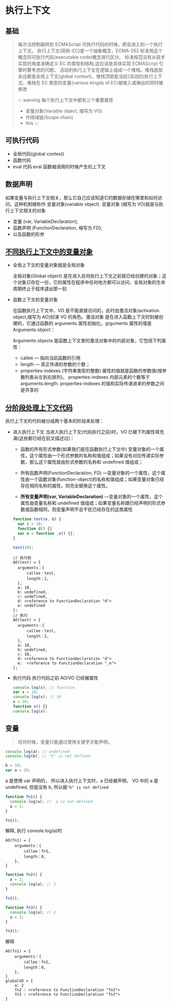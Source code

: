 # 执行上下文

<script setup>
import Image from "../../components/Image/index.vue"
</script>



## 基础

> 每次当控制器转到 ECMAScript 可执行代码的时候，即会进入到一个执行上下文。
> 执行上下文(简称-EC)是一个抽象概念，ECMA-262 标准用这个概念同可执行代码(executable code)概念进行区分。
> 标准规范没有从技术实现的角度准确定义 EC 的类型和结构;这应该是具体实现 ECMAScript 引擎时要考虑的问题。
> 活动的执行上下文在逻辑上组成一个堆栈。堆栈底部永远都是全局上下文(global context)，堆栈顶部是当前(活动的)执行上下文。堆栈在 EC 类型的变量(various kingds of EC)被推入或弹出的同时被修改
>
> ::: warning
> 每个执行上下文中都有三个重要属性
>
> - 变量对象(Variable object, 缩写为 VO)
> - 作用域链(Scope chain)
> - this
>   :::

## 可执行代码

- 全局代码(global context)
- 函数代码
- eval 代码:eval 函数被调用的时候产生的上下文

## 数据声明

如果变量与执行上下文相关，那么它自己应该知道它的数据存储在哪里和如何访问。这种机制被称作 变量对象(variable object).
变量对象 (缩写为 VO)就是与执行上下文相关的对象

- 变量 (var, VariableDeclaration);
- 函数声明 (FunctionDeclaration, 缩写为 FD);
- 以及函数的形参

## [不同执行上下文中的变量对象](https://www.cnblogs.com/justinw/archive/2010/04/23/1718733.html#variable-object-in-different-execution-contexts)

- 全局上下文的变量对象就是全局对象

  全局对象(Global object) 是在进入任何执行上下文之前就已经创建的对象；这个对象只存在一份，它的属性在程序中任何地方都可以访问，全局对象的生命周期终止于程序退出那一刻

- 函数上下文的变量对象

  在函数执行上下文中，VO 是不能直接访问的，此时由激活对象(activation object,缩写为 AO)扮演 VO 的角色。激活对象 是在进入函数上下文时刻被创建的，它通过函数的 arguments 属性初始化。grguments 属性的值是 Arguments object：

  Arguments objects 是函数上下文里的激活对象中的内部对象，它包括下列属性：

  - callee — 指向当前函数的引用
  - length — 真正传递的参数的个数；
  - properties-indexes (字符串类型的整数) 属性的值就是函数的参数值(按参数列表从左到右排列)。 properties-indexes 内部元素的个数等于 arguments.length. properties-indexes 的值和实际传递进来的参数之间是共享的

## [分阶段处理上下文代码](https://www.cnblogs.com/justinw/archive/2010/04/23/1718733.html#phases-of-processing-the-context-code)

执行上下文的代码被分成两个基本的阶段来处理：

- 进入执行上下文
  当进入执行上下文(代码执行之前)时，VO 已被下列属性填充满(这些都已经在前文描述过)：

  - 函数的所有形式参数(如果我们是在函数执行上下文中)
    变量对象的一个属性，这个属性由一个形式参数的名称和值组成；如果没有对应传递实际参数，那么这个属性就由形式参数的名称和 undefined 值组成；

  - 所有函数声明(FunctionDeclaration, FD)
    —变量对象的一个属性，这个属性由一个函数对象(function-object)的名称和值组成；如果变量对象已经存在相同名称的属性，则完全替换这个属性。

  - **所有变量声明(var, VariableDeclaration)**
    —变量对象的一个属性，这个属性由变量名称和 undefined 值组成；如果变量名称跟已经声明的形式参数或函数相同，则变量声明不会干扰已经存在的这类属性

  ```js
  function test(a, b) {
    var c = 10;
    function d() {}
    var e = function _e() {};
  }

  test(10);
  ```

  ```
  // 执行前
  AO(test) = {
    arguments：{
        callee：test,
        length：2,
    },
    a: 10,
    b: undefined,
    c: undefined,
    d: <reference to FunctionDeclaration "d">
    e: undefined
  };
  // 执行
  AO(test) = {
    arguments：{
        callee：test,
        length：2,
    },
    a: 10,
    b: undefined,
    c: 10,
    d: <reference to FunctionDeclaration "d">
    e:  <reference to FunctionDeclaration "_e">
  };

  ```

- 执行代码
  执行代码之前 AO/VO 已经被属性

  ```js
  console.log(x); // function
  var x = 10;
  console.log(x); // 10
  x = 20;
  function x() {}
  console.log(x);
  ```

## 变量

> 任何时候，变量只能通过使用关键字才能声明。

```js
console.log(a); // undefined
console.log(b); // "b" is not defined

b = 10;
var a = 20;
```

a 是使用 var 声明的， 所以进入执行上下文时，a 已经被声明， VO 中的 a 是 undefined, 但是没有 b, 所以报`"b" is not defined`

```js
function fn1() {
  console.log(a); //  a is not defined
  a = 1;
}

fn1();
```

解释, 执行 console.log(a)时

```
AO(fn1) = {
    arguments：{
        callee：fn1,
        length：0,
    },
}
```

```js
function fn2() {
  a = 2;
  console.log(a); // 2
}

fn2();

function fn3() {
  console.log(a); // 2
  a = 3;
}

fn3();
```

解释

```
AO(fn1) = {
    arguments：{
        callee：fn1,
        length：0,
    },
}
globalVO = {
    a: 2
    fn2 : <reference to FunctionDeclaration "fn2">
    fn3 : <reference to FunctionDeclaration "fn3">
}
```
